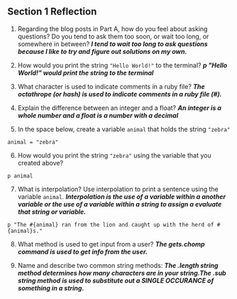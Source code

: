 ## Section 1 Reflection

1. Regarding the blog posts in Part A, how do you feel about asking questions? Do you tend to ask them too soon, or wait too long, or somewhere in between?
***I tend to wait too long to ask questions because I like to try and figure out solutions on my own.***

2. How would you print the string `"Hello World!"` to the terminal?
***p "Hello World!" would print the string to the terminal***
3. What character is used to indicate comments in a ruby file?
***The octathrope (or hash) is used to indicate comments in a ruby file (#).***
4. Explain the difference between an integer and a float?
***An integer is a whole number and a float is a number with a decimal***
5. In the space below, create a variable `animal` that holds the string `"zebra"`

`animal = "zebra"`

6. How would you print the string `"zebra"` using the variable that you created above?

`p animal`

7. What is interpolation? Use interpolation to print a sentence using the variable `animal`.
***Interpolation is the use of a variable within a another variable or the use of a variable within a string to assign a evaluate that string or variable.***

`p "The #{animal} ran from the lion and caught up with the herd of #{animal}s."`

8. What method is used to get input from a user?
***The gets.chomp command is used to get info from the user.***

9. Name and describe two common string methods:
***The .length string method determines how many characters are in your string.The .sub string method is used to substitute out a SINGLE OCCURANCE of something in a string.***

